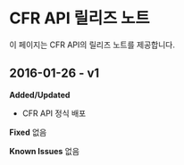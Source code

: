 # CFR API 릴리즈 노트
이 페이지는 CFR API의 릴리즈 노트를 제공합니다.

## 2016-01-26 - v1
**Added/Updated**
* CFR API 정식 배포

**Fixed**
없음

**Known Issues**
없음
